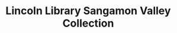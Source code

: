 ---
layout: repo
title: "Lincoln Library Sangamon Valley Collection"
id: 15697
permalink: repos/15697/
---